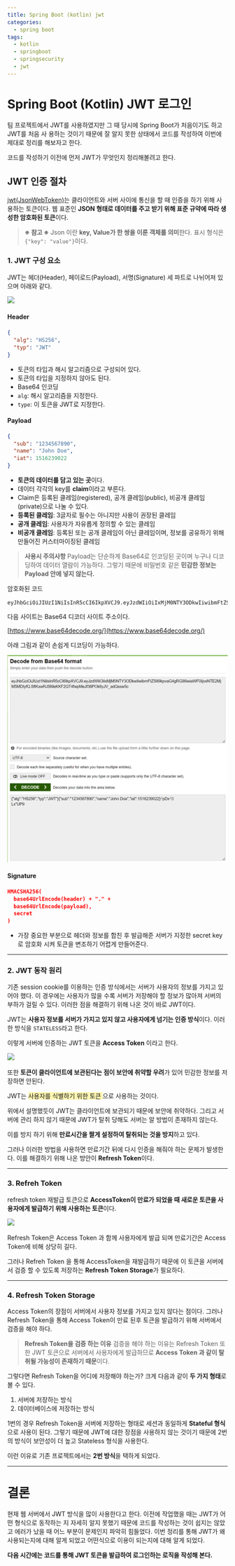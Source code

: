 ```yaml
---
title: Spring Boot (kotlin) jwt
categories:
  - spring boot
tags:
  - kotlin
  - springboot
  - springsecurity
  - jwt
---
```

# Spring Boot (Kotlin) JWT 로그인
팀 프로젝트에서 JWT를 사용하였지만 그 때 당시에 Spring Boot가 처음이기도 하고 JWT를 처음 사
용하는 것이기 때문에 잘 알지 못한 상태에서 코드를 작성하여 이번에 제대로 정리를 해보자고 한다.

코드를 작성하기 이전에 먼저 JWT가 무엇인지 정리해볼려고 한다.

## JWT 인증 절차
[jwt(JsonWebToken)](https://jwt.io/)는 클라이언트와 서버 사이에 통신을 할 때 인증을 하기 위해 사용하는 토큰이다.  웹 표준인 **JSON 형태로 데이터를 주고 받기 위해 표준 규약에 따라 생성한 암호화된 토큰**이다.

>**※ 참고 ※**
>Json 이란 **key, Value가 한 쌍을 이룬 객체를 의미**한다.
>표시 형식은 `{"key": "value"}`이다.

### 1. JWT 구성 요소
JWT는 헤더(Header), 페이로드(Payload), 서명(Signature) 세 파트로 나뉘어져 있으며 아래와 같다.

![](https://velopert.com/wp-content/uploads/2016/12/jwt.png)

#### Header
```json
{
  "alg": "HS256",
  "typ": "JWT"
}

```
- 토큰의 타입과 해시 알고리즘으로 구성되어 있다.
- 토큰의 타입을 지정하지 않아도 된다.
- Base64 인코딩
- `alg`: 해시 알고리즘을 지정한다.
- `type`: 이 토큰을 JWT로 지정한다.

#### Payload
```json
{
  "sub": "1234567890",
  "name": "John Doe",
  "iat": 1516239022
}
```
- **토큰의 데이터를 담고 있는 곳**이다.
- 데이터 각각의 key를 **claim**이라고 부른다.
- Claim은 등록된 클레임(registered), 공개 클레임(public), 비공개 클레임(private)으로 나눌 수 있다.
- **등록된 클레임**:  3글자로 필수는 아니지만 사용이 권장된 클레임
- **공개 클레임**: 사용자가 자유롭게 정의할 수 있는 클레임
- **비공개 클레임**: 등록된 또는 공개 클레임이 아닌 클레임이며, 정보를 공유하기 위해 만들어진 커스터마이징된 클레임

> **사용시 주의사항**
> Payload는 단순하게 Base64로 인코딩된 곳이며 누구나 디코딩하여 데이터 열람이 가능하다.
> 그렇기 때문에 비밀번호 같은 **민감한 정보는 Payload 안에 넣지 않는다.**

암호화된 코드
```
eyJhbGciOiJIUzI1NiIsInR5cCI6IkpXVCJ9.eyJzdWIiOiIxMjM0NTY3ODkwIiwibmFtZSI6IkpvaG4gRG9lIiwiaWF0IjoxNTE2MjM5MDIyfQ.SflKxwRJSMeKKF2QT4fwpMeJf36POk6yJV_adQssw5c
```

다음 사이트는 Base64 디코더 사이트 주소이다.

[https://www.base64decode.org/](https://www.base64decode.org/)

아래 그림과 같이 손쉽게 디코딩이 가능하다.

![base64](/assets/images/post/Pasted%20image%2020240509001348.png)

#### Signature
```json
HMACSHA256(
  base64UrlEncode(header) + "." +
  base64UrlEncode(payload),
  secret
)
```
- 가장 중요한 부분으로 헤더와 정보를 합친 후 발급해준 서버가 지정한 secret key로 암호화 시켜 토큰을 변조하기 어렵게 만들어준다.

***
### 2. JWT 동작 원리
기존 session cookie를 이용하는 인증 방식에서는 서버가 사용자의 정보를 가지고 있어야 했다. 이 경우에는 사용자가 많을 수록 서버가 저장해야 할 정보가 많아져 서버의 부하가 걸릴 수 있다. 이러한 점을 해결하기 위해 나온 것이 바로 JWT이다.

JWT는 **사용자 정보를 서버가 가지고 있지 않고 사용자에게 넘기는 인증 방식**이다.
이러한 방식을 `STATELESS`라고 한다.

이렇게 서버에 인증하는 JWT 토큰을 **Access Token** 이라고 한다.

![](https://mblogthumb-phinf.pstatic.net/MjAxOTA1MjVfNDMg/MDAxNTU4Nzk1NjQ3Nzg5.cz-5fOL_RPyifrETlD_Go9cuUmyCl8Jrl01uY_T5PgUg.FE9xhe58eOPiC_ZUucbewNUHAf35kj9cjo3qStzO5msg.PNG.shino1025/asdasd.png?type=w800)

또한 **토큰이 클라이언트에 보관된다는 점이 보안에 취약할 우려**가 있어 민감한 정보를 저장하면 안된다.

JWT는 <span style="background-color:#fff5b1"> 사용자를 식별하기 위한 토큰 </span> 으로 사용하는 것이다.

위에서 설명했듯이 JWT는 클라이언트에 보관되기 때문에 보안에 취약하다. 그리고 서버에 관리 하지 않기 때문에 JWT가 탈취 당해도 서버는 알 방법이 존재하지 않는다.

이를 방지 하기 위해 **만료시간을 짤게 설정하여 탈취되는 것을 방지**하고 있다.

그러나 이러한 방법을 사용하면 만료기간 뒤에 다시 인증을 해줘야 하는 문제가 발생한다. 이를 해결하기 위해 나온 방안이 **Refresh Token**이다.

***
### 3. Refreh Token
refresh token 재발급 토큰으로 **AccessToken이 만료가 되었을 때 새로운 토큰을  사용자에게 발급하기 위해 사용하는 토큰**이다.

![](https://velog.velcdn.com/images%2Fkshired%2Fpost%2Ffa1ca964-9203-4f84-8284-a7fd1593186b%2F99DB8C475B5CA1C936.png)

Refresh Token은 Access Token 과 함께 사용자에게 발급 되며 만료기간은 Access Token에 비해 상당히 길다.

그러나 Refreh Token 을 통해 AccessToken을  재발급하기 때문에 이 토큰을 서버에서 검증 할 수 있도록 저장하는 **Refresh Token Storage**가 필요하다.
***
### 4. Refresh Token Storage
Access Token의 장점이 서버에서 사용자 정보를 가지고 있지 않다는 점이다.
그러나 Refresh Token을 통해 Access Token이 만료 된후 토큰을 발급하기 위해 서버에서 검증을 해야 하다.

> **Refresh Token을 검증 하는 이유**
> 검증을 해야 하는 이유는 Refresh Token 또한 JWT 토큰으로 서버에서 사용자에게 발급하므로 **Access Token 과 같이 탈취될 가능성이 존재하기 때문**이다.

그렇다면 Refresh Token을 어디에 저장해야 하는가? 
크게 다음과 같이 **두 가지 형태**로 볼 수 있다.

1. 서버에 저장하는 방식
2. 데이터베이스에 저장하는 방식

1번의 경우 Refresh Token을 서버에 저장하는 형태로 세션과 동일하게 **Stateful 형식**으로 사용이 된다. 그렇기 때문에 JWT에 대한 장점을 사용하지 않는 것이기 때문에 2번의 방식이 보안성이 더 높고 Stateless 형식을 사용한다.

이런 이유로 기존 프로젝트에서는 **2번 방식**을 택하게 되었다.

***
# 결론
현재 웹 서버에서 JWT 방식을 많이 사용한다고 한다. 이전에 작업했을 때는 JWT가 어떤 형식으로 동작하는 지 자세히 알지 못했기 때문에 코드를 작성하는 것이 쉽지는 않았고 에러가 났을 때 어느 부분이 문제인지 파악히 힘들었다. 이번 정리를 통해 JWT가 왜 사용되는지에 대해 알게 되었고 어떤식으로 이용이 되는지에 대해 알게 되었다. 

**다음 시간에는 코드를 통해 JWT 토큰을 발급하여 로그인하는 로직을 작성해 본다.**

